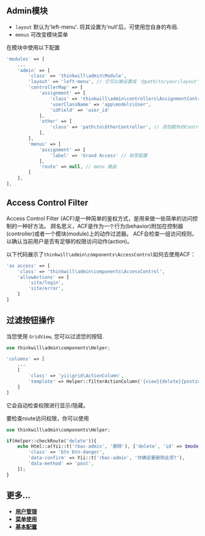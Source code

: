 Admin模块
------------
- `layout` 默认为'left-menu'. 将其设置为'null'后，可使用您自身的布局.
- `menus` 可改变模块菜单

在模块中使用以下配置

```php
'modules' => [
    ...
    'admin' => [
        'class' => 'thinkwill\admin\Module',
        'layout' => 'left-menu', // 它可以被设置成 '@path/to/your/layout'.
        'controllerMap' => [
            'assignment' => [
                'class' => 'thinkwill\admin\controllers\AssignmentController',
                'userClassName' => 'app\models\User',
                'idField' => 'user_id'
            ],
            'other' => [
                'class' => 'path\to\OtherController', // 添加额外的Controller
            ],
        ],
        'menus' => [
            'assignment' => [
                'label' => 'Grand Access' // 标签配置
            ],
            'route' => null, // menu 路由
        ]
	],
],
```

Access Control Filter
---------------------

Access Control Filter (ACF)是一种简单的鉴权方式，是用来做一些简单的访问控制的一种好方法。
顾名思义，ACF是作为一个行为(behavior)附加在控制器(controller)或者一个模块(module)上的动作过滤器。
ACF会检查一组访问规则，以确认当前用户是否有足够的权限访问动作(action)。

以下代码展示了`thinkwill\admin\components\AccessControl`如何去使用ACF：


```php
'as access' => [
    'class' => 'thinkwill\admin\components\AccessControl',
    'allowActions' => [
        'site/login', 
        'site/error',
    ]
]
```

过滤按钮操作
---------------------------
当您使用 `GridView`, 您可以过滤您的按钮.
```php
use thinkwill\admin\components\Helper;

'columns' => [
    ...
    [
        'class' => 'yii\grid\ActionColumn',
        'template' => Helper::filterActionColumn('{view}{delete}{posting}'),
    ]
]
```
它会自动检查权限进行显示/隐藏。

要检查route访问权限，你可以使用
```php
use thinkwill\admin\components\Helper;

if(Helper::checkRoute('delete')){
    echo Html::a(Yii::t('rbac-admin', '删除'), ['delete', 'id' => $model->name], [
        'class' => 'btn btn-danger',
        'data-confirm' => Yii::t('rbac-admin', '你确定要删除此项?'),
        'data-method' => 'post',
    ]);
}

```

更多...
---------------

- [**用户管理**](user-management.md)
- [**菜单使用**](using-menu.md)
- [**基本配置**](configuration.md)
